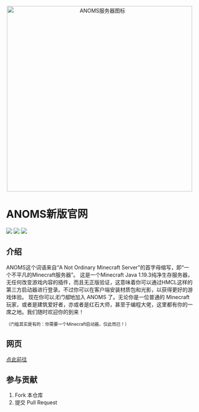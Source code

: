 <p align="center"><a href="mc.anoms.top"><img src="https://s1.imagehub.cc/images/2023/04/02/757286b8ab14dce46b367a19f9ed7caa.png" alt="ANOMS服务器图标" width="500px" /></a></p>

# ANOMS新版官网

<img src="https://img.shields.io/github/repo-size/ANOMS-top/anoms-top.github.io?color=blueviolet&label=%E4%BB%93%E5%BA%93%E5%A4%A7%E5%B0%8F"> <img src="https://img.shields.io/github/last-commit/ANOMS-top/anoms-top.github.io?color=orange&label=%E4%B8%8A%E6%AC%A1%E6%8F%90%E4%BA%A4"> <img src="https://img.shields.io/github/deployments/ANOMS-top/anoms-top.github.io/github-pages?label=Github%20Pages%E7%8A%B6%E6%80%81">

## 介绍
ANOMS这个词语来自“A Not Ordinary Minecraft Server”的首字母缩写，即“一个不平凡的Minecraft服务器”。
    这是一个Minecraft Java 1.19.3纯净生存服务器，无任何改变游戏内容的插件，而且无正版验证，这意味着你可以通过HMCL这样的第三方启动器进行登录。不过你可以在客户端安装材质包和光影，以获得更好的游戏体验。
    现在你可以*无门槛*地加入 ANOMS 了。无论你是一位普通的 Minecraft 玩家，或者是建筑爱好者，亦或者是红石大师，甚至于编程大佬，这里都有你的一席之地。我们随时欢迎你的到来！

<sup>（门槛其实是有的：你需要一个Minecraft启动器，仅此而已！）</sup>

## 网页

[点此前往](http://anoms-top.github.io/)

## 参与贡献

1.  Fork 本仓库
2.  提交 Pull Request
